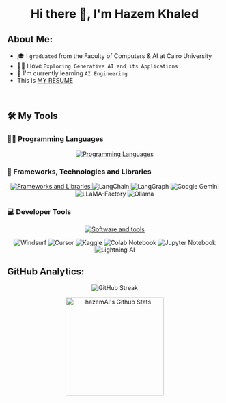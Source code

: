 <!-- My Name -->
<h1 align="center">Hi there 👋, I'm Hazem Khaled</h1>


## About Me:

- 🎓 I `graduated` from the Faculty of Computers & AI at Cairo University
- 👨‍💻 I love `Exploring Generative AI and its Applications`
- 🔭 I'm currently learning `AI Engineering`
- This is <a href="https://drive.google.com/file/d/1vlNSCwerIGg98m5-XnqfjkZ-v53WndBL/view?usp=drive_link">MY RESUME<a>
<br>

## 🛠️ My Tools

### 👨‍💻 Programming Languages

<p align="center">
  <a href="https://skillicons.dev">
    <img src="https://skillicons.dev/icons?i=python,javascript,java,cpp" alt="Programming Languages"/>
  </a>
</p>

### 🧰 Frameworks, Technologies and Libraries

<p align="center">
  <a href="https://skillicons.dev">
    <img src="https://skillicons.dev/icons?i=pytorch,tensorflow,opencv,mongodb,postgres,fastapi" alt="Frameworks and Libraries"/>
  </a>
	
<img alt="LangChain" src="https://img.shields.io/badge/LangChain-ffffff?logo=langchain&logoColor=green">
<img alt="LangGraph" src="https://img.shields.io/badge/LangGraph-0A0A0A.svg?logo=langgraph&logoColor=white">
<img alt="Google Gemini" src="https://img.shields.io/badge/Google%20Gemini-886FBF?logo=googlegemini&logoColor=white">
<img alt="LLaMA-Factory" src="https://img.shields.io/badge/LLaMA--Factory-3C3C3C.svg?logo=llama&logoColor=white">
<img alt="Ollama" src="https://img.shields.io/badge/-Ollama-000000?style=flat&logo=ollama&logoColor=white">
</p>

### 💻 Developer Tools

<p align="center">
	<a href="https://skillicons.dev">
		<img src="https://skillicons.dev/icons?i=windows,linux,git,github,docker,vscode" alt="Software and tools"/>
	</a>
</p>

<p align="center">
	<img alt="Windsurf" src="https://img.shields.io/badge/Windsurf-white.svg?style=for-the-badge&logoColor=black">
	<img alt="Cursor" src="https://img.shields.io/badge/Cursor-1C1E21.svg?logo=cursor&logoColor=white">
	<img alt="Kaggle" src="https://img.shields.io/badge/Kaggle-20BEFF.svg?logo=kaggle&logoColor=white&style=for-the-badge">
	<img alt="Colab Notebook" src="https://img.shields.io/badge/colab-notebook-yellow">
	<img alt="Jupyter Notebook" src="https://img.shields.io/badge/jupyter-%23FA0F00.svg?logo=jupyter&logoColor=white">
	<img alt="Lightning AI" src="https://img.shields.io/badge/Lightning%20AI-792EE5.svg?logo=lightning&logoColor=white">
</p>

<!-- ## My Repositories

<a href="https://github.com/hazemAI/Deep-Facial-Recognition">
  <img align="center" src="https://github-readme-stats-sigma-five.vercel.app/api/pin/?username=hazemAI&repo=Deep-Facial-Recognition&theme=radical" />
</a>

<a href="https://github.com/hazemAI/idea_paraphrase_refinement">
  <img align="center" src="https://github-readme-stats-sigma-five.vercel.app/api/pin/?username=hazemAI&repo=idea_paraphrase_refinement&theme=radical" />
</a>

<a href="https://github.com/Fawzy-AI-Explorer/Quiz-Generator">
  <img align="center" src="https://github-readme-stats-sigma-five.vercel.app/api/pin/?username=Fawzy-AI-Explorer&repo=Quiz-Generator&theme=radical" />
</a>

<a href="https://github.com/hazemAI/micrograd">
  <img align="center" src="https://github-readme-stats-sigma-five.vercel.app/api/pin/?username=hazemAI&repo=micrograd&theme=radical" />
</a>

<a href="https://github.com/hazemAI/Market-Price-Prediction">
  <img align="center" src="https://github-readme-stats-sigma-five.vercel.app/api/pin/?username=hazemAI&repo=Market-Price-Prediction&theme=radical" />
</a>

<a href="https://github.com/hazemAI/Market-Price-Prediction">
  <img align="center" src="https://github-readme-stats-sigma-five.vercel.app/api/pin/?username=hazemAI&repo=Market-Price-Prediction&theme=radical" />
</a>

<a href="https://github.com/hazemAI/Disease-Prediction">
  <img align="center" src="https://github-readme-stats-sigma-five.vercel.app/api/pin/?username=hazemAI&repo=Disease-Prediction&theme=radical" />
</a>

<a href="https://github.com/hazemAI/Logistic_Regression-Breast_Cancer_Diagnostic">
  <img align="center" src="https://github-readme-stats-sigma-five.vercel.app/api/pin/?username=hazemAI&repo=Logistic_Regression-Breast_Cancer_Diagnostic&theme=radical" />
</a>

<a href="https://github.com/hazemAI/Linear_Regression-E-commerce">
  <img align="center" src="https://github-readme-stats-sigma-five.vercel.app/api/pin/?username=hazemAI&repo=Linear_Regression-E-commerce&theme=radical" />
</a>

<a href="https://github.com/hazemAI/printf">
  <img align="center" src="https://github-readme-stats-sigma-five.vercel.app/api/pin/?username=hazemAI&repo=printf&theme=chartreuse-dark" />
</a> -->



## GitHub Analytics:

<p align="center">
	<img src="https://streak-stats.demolab.com?user=hazemAI&theme=highcontrast" alt="GitHub Streak"/>
</p>

<p align="center">
	<img alt="hazemAI's Github Stats" src="https://github-readme-stats.vercel.app/api?username=hazemAI&show_icons=true&count_private=true&locale=en&theme=dark&layout=compact" height="230px"/>
</p>
